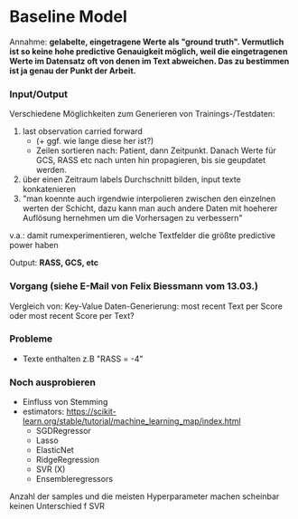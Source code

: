 Baseline Model
====

Annahme: **gelabelte, eingetragene Werte als "ground truth". Vermutlich ist so keine hohe predictive Genauigkeit möglich, weil die eingetragenen Werte im Datensatz oft von denen im Text abweichen. Das zu bestimmen ist ja genau der Punkt der Arbeit.**

### Input/Output
Verschiedene Möglichkeiten zum Generieren von Trainings-/Testdaten:

1) last observation carried forward 
    * (+ ggf. wie lange diese her ist?)
    * Zeilen sortieren nach: Patient, dann Zeitpunkt. Danach Werte für GCS, RASS etc nach unten hin propagieren, bis sie geupdatet werden.
2) über einen Zeitraum labels Durchschnitt bilden, input texte konkatenieren
3) "man koennte auch irgendwie interpolieren zwischen den einzelnen werten der Schicht, dazu kann man auch andere Daten mit hoeherer Auflösung hernehmen um die Vorhersagen zu verbessern"

v.a.: damit rumexperimentieren, welche Textfelder die größte predictive power haben

Output: **RASS, GCS, etc**

### Vorgang (siehe E-Mail von Felix Biessmann vom 13.03.)
Vergleich von:
Key-Value Daten-Generierung: most recent Text per Score oder most recent Score per Text?

### Probleme
* Texte enthalten z.B "RASS = -4"

### Noch ausprobieren
* Einfluss von Stemming
* estimators: https://scikit-learn.org/stable/tutorial/machine_learning_map/index.html
    * SGDRegressor
    * Lasso
    * ElasticNet
    * RidgeRegression
    * SVR (X)
    * Ensembleregressors

Anzahl der samples und die meisten Hyperparameter machen scheinbar keinen Unterschied f SVR